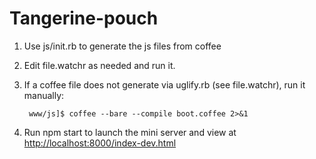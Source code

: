 # Tangerine-pouch

1. Use js/init.rb to generate the js files from coffee
2. Edit file.watchr as needed and run it.
3. If a coffee file does not generate via uglify.rb (see file.watchr), run it manually:

        www/js]$ coffee --bare --compile boot.coffee 2>&1

4. Run npm start to launch the mini server and view at <http://localhost:8000/index-dev.html>